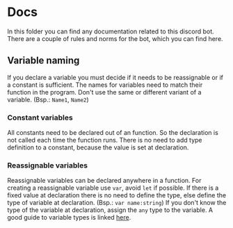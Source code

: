 # Docs

In this folder you can find any documentation related to this discord bot. There are a couple of rules and norms for the bot, which you can find here.

## Variable naming

If you declare a variable you must decide if it needs to be reassignable or if a constant is sufficient. The names for variables need to match their function in the program. Don't use the same or different variant of a variable. (Bsp.: `Name1`, `Name2`)

### Constant variables

All constants need to be declared out of an function. So the declaration is not called each time the function runs. There is no need to add type definition to a constant, because the value is set at declaration.

### Reassignable variables

Reassignable variables can be declared anywhere in a function. For creating a reassignable variable use `var`, avoid `let` if possible. If there is a fixed value at declaration there is no need to define the type, else define the type of variable at declaration. (Bsp.: `var name:string`) If you don't know the type of the variable at declaration, assign the `any` type to the variable. A good guide to variable types is linked [here](https://www.typescriptlang.org/docs/handbook/2/everyday-types.html).